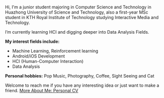 Hi, I'm a junior student majoring in Computer Science and Technology in Huazhong University of Science and Technology, also a first-year MSc student in KTH Royal Institute of Technology studying Interactive Media and Technology.

I’m currently learning HCI and digging deeper into Data Analysis Fields.

**My interest fields include:**
- Machine Learning, Reinforcement learning
- Android/iOS Development
- HCI (Human-Computer Interaction)
- Data Analysis

**Personal hobbies:**  Pop Music, Photography, Coffee, Sight Seeing and Cat

Welcome to reach me if you have any interesting idea or just want to make a friend.
[More About Me: Personal CV](https://amiyasx.notion.site/amiyasx/Xi-Sun-Amiya-c031b4ba05fd49b4ab5a34361a664892)
<!--
**AmiyaSX/AmiyaSX** is a ✨ _special_ ✨ repository because its `README.md` (this file) appears on your GitHub profile.

Here are some ideas to get you started:

- 🔭 I’m currently working on ...
- 🌱 I’m currently learning ...
- 👯 I’m looking to collaborate on ...
- 🤔 I’m looking for help with ...
- 💬 Ask me about ...
- 📫 How to reach me: ...
- 😄 Pronouns: ...
- ⚡ Fun fact: ...
-->
